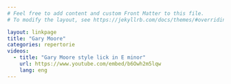 ```yaml
---
# Feel free to add content and custom Front Matter to this file.
# To modify the layout, see https://jekyllrb.com/docs/themes/#overriding-theme-defaults

layout: linkpage
title: "Gary Moore"
categories: repertorie
videos:
  - title: "Gary Moore style lick in E minor"
    url: https://www.youtube.com/embed/b6Owh2m5lqw
    lang: eng
---
```

